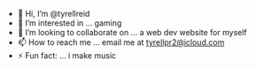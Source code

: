 - 👋 Hi, I’m @tyrellreid
- 👀 I’m interested in ... gaming
- 💞️ I’m looking to collaborate on ... a web dev website for myself
- 📫 How to reach me ... email me at tyrellpr2@icloud.com
- ⚡ Fun fact: ... i make music

